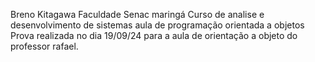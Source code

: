 Breno Kitagawa
Faculdade Senac maringá
Curso de analise e desenvolvimento de sistemas
aula de programação orientada a objetos
Prova realizada no dia 19/09/24 para a aula de orientação a objeto do professor rafael.
